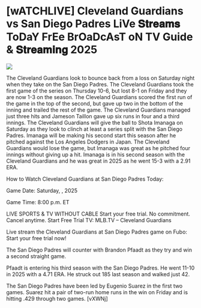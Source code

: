 #  [wATCHLIVE] Cleveland Guardians vs San Diego Padres LiVe 𝐒𝐭𝐫𝐞𝐚𝐦𝐬 ToDaY FrEe BrOaDcAsT oN TV Guide & 𝐒𝐭𝐫𝐞𝐚𝐦𝐢𝐧𝐠  2025  
  
  
[![](https://i.imgur.com/qSNzIqt.png)](https://movie.rssnews.media/DqDwZrMrg.php)  
  
The Cleveland Guardians look to bounce back from a loss on Saturday night when they take on the San Diego Padres. The Cleveland Guardians took the first game of the series on Thursday 10-6, but lost 8-1 on Friday and they are now 1-3 on the season. The Cleveland Guardians scored the first run of the game in the top of the second, but gave up two in the bottom of the inning and trailed the rest of the game. The Cleveland Guardians managed just three hits and Jameson Taillon gave up six runs in four and a third innings. The Cleveland Guardians will give the ball to Shota Imanaga on Saturday as they look to clinch at least a series split with the San Diego Padres. Imanaga will be making his second start this season after he pitched against the Los Angeles Dodgers in Japan. The Cleveland Guardians would lose the game, but Imanaga was great as he pitched four innings without giving up a hit. Imanaga is in his second season with the Cleveland Guardians and he was great in 2025 as he went 15-3 with a 2.91 ERA.

How to Watch Cleveland Guardians at San Diego Padres Today:

Game Date: Saturday, , 2025

Game Time: 8:00 p.m. ET

LIVE SPORTS & TV WITHOUT CABLE
Start your free trial. No commitment. Cancel anytime.
Start Free Trial
TV: MLB.TV – Cleveland Guardians

Live stream the Cleveland Guardians at San Diego Padres game on Fubo: Start your free trial now!

The San Diego Padres will counter with Brandon Pfaadt as they try and win a second straight game.

Pfaadt is entering his third season with the San Diego Padres. He went 11-10 in 2025 with a 4.71 ERA. He struck out 185 last season and walked just 42.

The San Diego Padres have been led by Eugenio Suarez in the first two games. Suarez hit a pair of two-run home runs in the win on Friday and is hitting .429 through two games. [vXWNj]